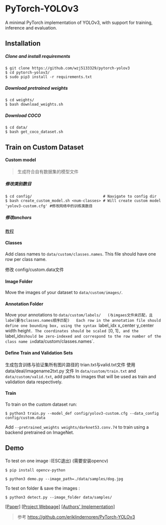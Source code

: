 # PyTorch-YOLOv3
A minimal PyTorch implementation of YOLOv3, with support for training, inference and evaluation.

## Installation
##### Clone and install requirements
    $ git clone https://github.com/wzj5133329/pytorch-yolov3
    $ cd pytorch-yolov3/
    $ sudo pip3 install -r requirements.txt

##### Download pretrained weights
    $ cd weights/
    $ bash download_weights.sh

##### Download COCO
    $ cd data/
    $ bash get_coco_dataset.sh
    

## Train on Custom Dataset

#### Custom model

> 生成符合自有数据集的模型文件

##### 修改类别数目
```
$ cd config/                                # Navigate to config dir
$ bash create_custom_model.sh <num-classes> # Will create custom model 'yolov3-custom.cfg' #修改网络中的训练类数目
```
##### 修改anchors
[教程](https://github.com/wzj5133329/MobileNet_yolo/tree/master/create_lmdb)

#### Classes
Add class names to `data/custom/classes.names`. This file should have one row per class name.

修改 config/custom.data文件

#### Image Folder
Move the images of your dataset to `data/custom/images/`.

#### Annotation Folder
Move your annotations to `data/custom/labels/   (与imgaes文件夹匹配，且label要与classes.names顺序匹配)  
 Each row in the annotation file should define one bounding box, using the syntax `label_idx x_center y_center width height`. The coordinates should be scaled `[0, 1]`, and the `label_idx` should be zero-indexed and correspond to the row number of the class name in `data/custom/classes.names`.

#### Define Train and Validation Sets

生成包含训练与验证集所有图片路径的 trian.txt与valid.txt文件 使用 data/deal/imagename2txt.py 文件
In `data/custom/train.txt` and `data/custom/valid.txt`, add paths to images that will be used as train and validation data respectively.

#### Train
To train on the custom dataset run:

```
$ python3 train.py --model_def config/yolov3-custom.cfg --data_config config/custom.data
```

Add `--pretrained_weights weights/darknet53.conv.74` to train using a backend pretrained on ImageNet.


## Demo

To test on one image :(ESC退出)  (需要安装opencv)

```
$ pip install opencv-python

$ python3 demo.py --image_path=./data/samples/dog.jpg
```

To test on folder & save the images :

```
$ python3 detect.py --image_folder data/samples/
```

[[Paper]](https://pjreddie.com/media/files/papers/YOLOv3.pdf) [[Project Webpage]](https://pjreddie.com/darknet/yolo/) [[Authors' Implementation]](https://github.com/pjreddie/darknet)


>参考 https://github.com/eriklindernoren/PyTorch-YOLOv3


